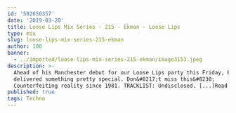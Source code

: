 ```yaml
---
id: '592650357'
date: '2019-03-20'
title: Loose Lips Mix Series - 215 - Ekman - Loose Lips
type: mix
slug: loose-lips-mix-series-215-ekman
author: 100
banner:
  - ../imported/loose-lips-mix-series-215-ekman/image3153.jpeg
description: >-
  Ahead of his Manchester debut for our Loose Lips party this Friday, Ekman has
  delivered something pretty special. Don&#8217;t miss this&#8230;
  Counterfeiting reality since 1981. TRACKLIST: Undisclosed. [...]Read More...
published: true
tags: Techno
---
```


